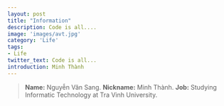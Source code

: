 ```yaml
---
layout: post
title: "Information"
description: Code is all....
image: 'images/avt.jpg'
category: 'Life'
tags:
- Life
twitter_text: Code is all...
introduction: Minh Thành
---
```


>**Name:** Nguyễn Văn Sang.
>**Nickname:** Minh Thành.
>**Job:** Studying Informatic Technology at Tra Vinh University.
